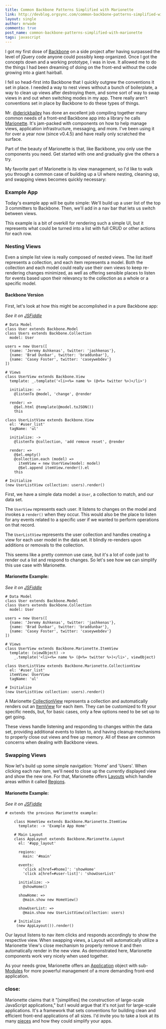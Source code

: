 ```yaml
---
title: Common Backbone Patterns Simplified with Marionette
link: http://devblog.orgsync.com/common-backbone-patterns-simplified-with-marionette/
layout: single
author: mrwade
comments: true
post_name: common-backbone-patterns-simplified-with-marionette
tags: javascript
---
```


I got my first dose of [Backbone](http://backbonejs.org/) on a side project after having surpassed the level of jQuery code anyone could possibly keep organized. Once I got the concepts down and a working prototype, I was in love. It allowed me to do the things I had been dreaming of doing on the front-end without the code growing into a giant hairball.

I fell so head-first into Backbone that I quickly outgrew the conventions it set in place. I needed a way to nest views without a bunch of boilerplate, a way to clean up views after destroying them, and some sort of way to swap views in and out when switching modes in my app. There really aren't conventions set in place by Backbone to do these types of things.

Mr. [@derickbailey](http://twitter.com/derickbailey) has done an excellent job compiling together many common needs of a front-end Backbone app into a library he calls [Marionette](http://marionettejs.com). It's jam-packed with components on how to help manage views, application infrastructure, messaging, and more. I've been using it for over a year now (since v0.4.5) and have really only scratched the surface.

Part of the beauty of Marionette is that, like Backbone, you only use the components you need. Get started with one and gradually give the others a try.

My favorite part of Marionette is its view management, so I'd like to walk you through a common case of building up a UI where nesting, cleaning up, and swapping views becomes quickly necessary:

### Example App

Today's example app will be quite simple: We'll build up a user list of the top 3 committers to Backbone. Then, we'll add in a nav bar that lets us switch between views.

This example is a bit of overkill for rendering such a simple UI, but it represents what could be turned into a list with full CRUD or other actions for each row.

### Nesting Views

Even a simple list view is really composed of nested views. The list itself represents a collection, and each item represents a model. Both the collection and each model could really use their own views to keep re-rendering changes minimized, as well as offering sensible places to listen for events based upon their relevancy to the collection as a whole or a specific model.

#### Backbone Version

First, let's look at how this might be accomplished in a pure Backbone app:

_See it on [JSFiddle](http://jsfiddle.net/mrwade/RK54t/)_


    # Data Model
    class User extends Backbone.Model
    class Users extends Backbone.Collection
      model: User

    users = new Users([
      {name: 'Jeremy Ashkenas', twitter: 'jashkenas'},
      {name: 'Brad Dunbar', twitter: 'braddunbar'},
      {name: 'Casey Foster', twitter: 'caseywebdev'}
    ])

    # Views
    class UserView extends Backbone.View
      template: _.template('<li><%= name %> (@<%= twitter %>)</li>')

      initialize: ->
        @listenTo @model, 'change', @render

      render: =>
        @$el.html @template(@model.toJSON())
        this

    class UserListView extends Backbone.View
      el: '#user_list'
      tagName: 'ul'

      initialize: ->
        @listenTo @collection, 'add remove reset', @render

      render: =>
        @$el.empty()
        @collection.each (model) =>
          itemView = new UserView(model: model)
          @$el.append itemView.render().el
        this

    # Initialize
    (new UserListView collection: users).render()


First, we have a simple data model: a `User`, a collection to match, and our data set.

The `UserView` represents each user. It listens to changes on the model and invokes a `render()` when they occur. This would also be the place to listen for any events related to a specific user if we wanted to perform operations on that record.

The `UserListView` represents the user collection and handles creating a view for each user model in the data set. It blindly re-renders upon additions or removals to the collection.

This seems like a pretty common use case, but it's a lot of code just to render out a list and respond to changes. So let's see how we can simplify this use case with Marionette.

#### Marionette Example:

_See it on [JSFiddle](http://jsfiddle.net/mrwade/fqFSu/)_


    # Data Model
    class User extends Backbone.Model
    class Users extends Backbone.Collection
      model: User

    users = new Users([
      {name: 'Jeremy Ashkenas', twitter: 'jashkenas'},
      {name: 'Brad Dunbar', twitter: 'braddunbar'},
      {name: 'Casey Foster', twitter: 'caseywebdev'}
    ])

    # Views
    class UserView extends Backbone.Marionette.ItemView
      template: (viewObject) ->
        _.template('<li><%= name %> (@<%= twitter %>)</li>', viewObject)

    class UserListView extends Backbone.Marionette.CollectionView
      el: '#user_list'
      itemView: UserView
      tagName: 'ul'

    # Initialize
    (new UserListView collection: users).render()


A Marionette [CollectionView](https://github.com/marionettejs/backbone.marionette/blob/master/docs/marionette.collectionview.md) represents a collection and automatically renders out an [ItemView](https://github.com/marionettejs/backbone.marionette/blob/master/docs/marionette.itemview.md) for each item. They can be customized to fit your specific needs, but, for basic cases, only a few options need to be set up to get going.

These views handle listening and responding to changes within the data set, providing additional events to listen to, and having cleanup mechanisms to properly close out views and free up memory. All of these are common concerns when dealing with Backbone views.

### Swapping Views

Now let's build up some simple navigation: 'Home' and 'Users'. When clicking each nav item, we'll need to close up the currently displayed view and show the new one. For that, Marionette offers [Layouts](https://github.com/marionettejs/backbone.marionette/blob/master/docs/marionette.layout.md) which handle areas within it called [Regions](https://github.com/marionettejs/backbone.marionette/blob/master/docs/marionette.region.md).

#### Marionette Example:

_See it on [JSFiddle](http://jsfiddle.net/mrwade/HXLGw/)_


    # extends the previous Marionette example:

        class HomeView extends Backbone.Marionette.ItemView
          template: -> 'Example App Home'

        # Main Layout
        class AppLayout extends Backbone.Marionette.Layout
          el: '#app_layout'

          regions:
            main: '#main'

          events:
            'click a[href=#home]': 'showHome'
            'click a[href=#user-list]': 'showUserList'

          initialize: ->
            @showHome()

          showHome: =>
            @main.show new HomeView()

          showUserList: =>
            @main.show new UserListView(collection: users)

        # Initialize
         (new AppLayout()).render()


Our layout listens to nav item clicks and responds accordingly to show the respective view. When swapping views, a Layout will automatically utilize a Marionette View's close mechanism to properly remove it and then automatically render in the new view. As demonstrated here, Marionette components work very nicely when used together.

As your needs grow, Marionette offers an [Application](https://github.com/marionettejs/backbone.marionette/blob/master/docs/marionette.application.md) object with sub-[Modules](https://github.com/marionettejs/backbone.marionette/blob/master/docs/marionette.application.module.md) for more powerful management of a more demanding front-end application.

### close:

Marionette claims that it "[simplifies] the construction of large-scale JavaScript applications," but I would argue that it's not just for large-scale applications. It's a framework that sets conventions for building clean and efficient front-end applications of all sizes. I'd invite you to take a look at its many [pieces](https://github.com/marionettejs/backbone.marionette#marionettes-pieces) and how they could simplify your apps.
